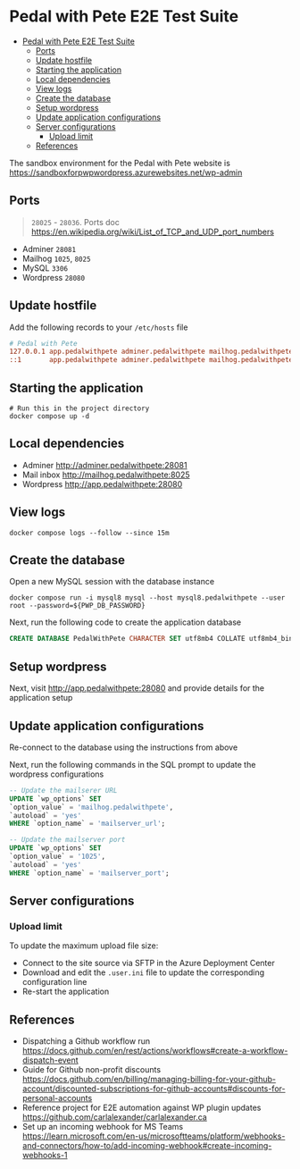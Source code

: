# Pedal with Pete E2E Test Suite

- [Pedal with Pete E2E Test Suite](#pedal-with-pete-e2e-test-suite)
  - [Ports](#ports)
  - [Update hostfile](#update-hostfile)
  - [Starting the application](#starting-the-application)
  - [Local dependencies](#local-dependencies)
  - [View logs](#view-logs)
  - [Create the database](#create-the-database)
  - [Setup wordpress](#setup-wordpress)
  - [Update application configurations](#update-application-configurations)
  - [Server configurations](#server-configurations)
    - [Upload limit](#upload-limit)
  - [References](#references)

The sandbox environment for the Pedal with Pete website is <https://sandboxforpwpwordpress.azurewebsites.net/wp-admin>

## Ports

> `28025` - `28036`. Ports doc <https://en.wikipedia.org/wiki/List_of_TCP_and_UDP_port_numbers>

- Adminer `28081`
- Mailhog `1025`, `8025`
- MySQL `3306`
- Wordpress `28080`

## Update hostfile

Add the following records to your `/etc/hosts` file

```ini
# Pedal with Pete
127.0.0.1 app.pedalwithpete adminer.pedalwithpete mailhog.pedalwithpete
::1       app.pedalwithpete adminer.pedalwithpete mailhog.pedalwithpete
```

## Starting the application

```shell
# Run this in the project directory
docker compose up -d
```

## Local dependencies

- Adminer <http://adminer.pedalwithpete:28081>
- Mail inbox <http://mailhog.pedalwithpete:8025>
- Wordpress <http://app.pedalwithpete:28080>

## View logs

```shell
docker compose logs --follow --since 15m
```

## Create the database

Open a new MySQL session with the database instance

```shell
docker compose run -i mysql8 mysql --host mysql8.pedalwithpete --user root --password=${PWP_DB_PASSWORD}
```

Next, run the following code to create the application database

```sql
CREATE DATABASE PedalWithPete CHARACTER SET utf8mb4 COLLATE utf8mb4_bin;
```

## Setup wordpress

Next, visit <http://app.pedalwithpete:28080> and provide details for the application setup

## Update application configurations

Re-connect to the database using the instructions from above

Next, run the following commands in the SQL prompt to update the wordpress configurations

```sql
-- Update the mailserer URL
UPDATE `wp_options` SET
`option_value` = 'mailhog.pedalwithpete',
`autoload` = 'yes'
WHERE `option_name` = 'mailserver_url';

-- Update the mailserver port
UPDATE `wp_options` SET
`option_value` = '1025',
`autoload` = 'yes'
WHERE `option_name` = 'mailserver_port';
```

## Server configurations

### Upload limit

To update the maximum upload file size:

- Connect to the site source via SFTP in the Azure Deployment Center
- Download and edit the `.user.ini` file to update the corresponding configuration line
- Re-start the application

## References

- Dispatching a Github workflow run <https://docs.github.com/en/rest/actions/workflows#create-a-workflow-dispatch-event>
- Guide for Github non-profit discounts <https://docs.github.com/en/billing/managing-billing-for-your-github-account/discounted-subscriptions-for-github-accounts#discounts-for-personal-accounts>
- Reference project for E2E automation against WP plugin updates <https://github.com/carlalexander/carlalexander.ca>
- Set up an incoming webhook for MS Teams <https://learn.microsoft.com/en-us/microsoftteams/platform/webhooks-and-connectors/how-to/add-incoming-webhook#create-incoming-webhooks-1>
